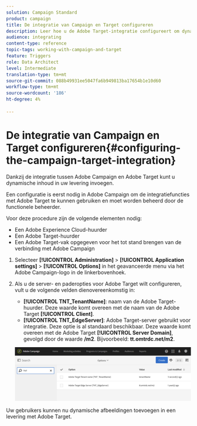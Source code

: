 ```yaml
---
solution: Campaign Standard
product: campaign
title: De integratie van Campaign en Target configureren
description: Leer hoe u de Adobe Target-integratie configureert om dynamische inhoud te gaan gebruiken in Adobe Campaign.
audience: integrating
content-type: reference
topic-tags: working-with-campaign-and-target
feature: Triggers
role: Data Architect
level: Intermediate
translation-type: tm+mt
source-git-commit: 088b49931ee5047fa6b949813ba17654b1e10d60
workflow-type: tm+mt
source-wordcount: '186'
ht-degree: 4%

---
```



# De integratie van Campaign en Target configureren{#configuring-the-campaign-target-integration}

Dankzij de integratie tussen Adobe Campaign en Adobe Target kunt u dynamische inhoud in uw levering invoegen.

Een configuratie is eerst nodig in Adobe Campaign om de integratiefuncties met Adobe Target te kunnen gebruiken en moet worden beheerd door de functionele beheerder.

Voor deze procedure zijn de volgende elementen nodig:

* Een Adobe Experience Cloud-huurder
* Een Adobe Target-huurder
* Een Adobe Target-vak opgegeven voor het tot stand brengen van de verbinding met Adobe Campaign

1. Selecteer **[!UICONTROL Administration]** > **[!UICONTROL Application settings]** > **[!UICONTROL Options]** in het geavanceerde menu via het Adobe Campaign-logo in de linkerbovenhoek.
1. Als u de server- en paderopties voor Adobe Target wilt configureren, vult u de volgende velden dienovereenkomstig in:

   * **[!UICONTROL TNT_TenantName]**: naam van de Adobe Target-huurder. Deze waarde komt overeen met de naam van de Adobe Target **[!UICONTROL Client]**.
   * **[!UICONTROL TNT_EdgeServer]**: Adobe Target-server gebruikt voor integratie. Deze optie is al standaard beschikbaar. Deze waarde komt overeen met de Adobe Target **[!UICONTROL Server Domain]**, gevolgd door de waarde **/m2**. Bijvoorbeeld: **tt.omtrdc.net/m2**.

   ![](assets/tar_options.png)

Uw gebruikers kunnen nu dynamische afbeeldingen toevoegen in een levering met Adobe Target.
